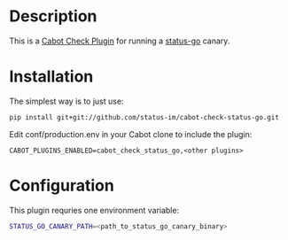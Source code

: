# Description

This is a [Cabot Check Plugin](https://cabotapp.com/dev/writing-check-plugins.html) for running a [status-go](https://github.com/status-im/status-go) canary.

# Installation

The simplest way is to just use:
```sh
pip install git+git://github.com/status-im/cabot-check-status-go.git
```
Edit conf/production.env in your Cabot clone to include the plugin:
```
CABOT_PLUGINS_ENABLED=cabot_check_status_go,<other plugins>
```

# Configuration

This plugin requries one environment variable:
```sh
STATUS_GO_CANARY_PATH=<path_to_status_go_canary_binary>
```
